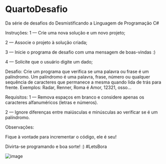# QuartoDesafio
Da série de desafios do Desmistificando a Linguagem de Programação C#

Instruções:
1 — Crie uma nova solução e um novo projeto;

2 — Associe o projeto à solução criada;

3 — Inicie o programa de desafio com uma mensagem de boas-vindas :)

4 — Solicite que o usuário digite um dado;

Desafio:
Crie um programa que verifica se uma palavra ou frase é um palíndromo.
Um palíndromo é uma palavra, frase, número ou qualquer sequência de caracteres que permanece a mesma quando lida de trás para frente. Exemplos: Radar, Renner, Roma é Amor, 12321, osso…

Requisitos:
1 — Remova espaços em branco e considere apenas os caracteres alfanuméricos (letras e números).

2 — Ignore diferenças entre maiúsculas e minúsculas ao verificar se é um palíndromo.

Observações:

Fique à vontade para incrementar o código, ele é seu!

Divirta-se programando e boa sorte! :) #LetsBora

![image](https://github.com/MarianaAfonsoFelix/QuartoDesafio/assets/40126162/7fd6350f-73f5-4360-8eff-1b03cc181b10)


